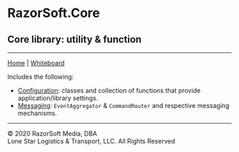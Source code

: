 # RazorSoft.Core
## Core library: utility & function  
____________________________________________________________________________________________________  
[Home][1] | [Whiteboard][2]

Includes the following:  
- [Configuration][3]: classes and collection of functions that provide application/library settings.
- [Messaging][4]: `EventAggregator` & `CommandRouter` and respective messaging mechanisms.


____________________________________________________________________________________________________   
© 2020 RazorSoft Media, DBA  
       Lone Star Logistics & Transport, LLC. All Rights Reserved  

[1]: README.md  
[2]: wiki/whiteboard.md
[3]: wiki/.documentation/configuration.md  
[4]: wiki/.documentation/messaging.md
